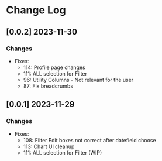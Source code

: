# Change Log

## [0.0.2] 2023-11-30
### Changes

- Fixes:
  - 114: Profile page changes
  - 111: ALL selection for Filter
  - 96: Utility Columns - Not relevant for the user
  - 87: Fix breadcrumbs

## [0.0.1] 2023-11-29
### Changes

- Fixes:
  - 108: Filter Edit boxes not correct after datefield choose 
  - 113: Chart UI cleanup
  - 111: ALL selection for Filter (WIP)

